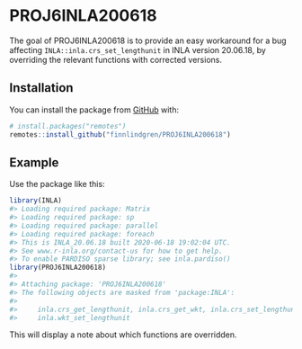 
<!-- README.md is generated from README.Rmd. Please edit that file -->

# PROJ6INLA200618

<!-- badges: start -->

<!-- badges: end -->

The goal of PROJ6INLA200618 is to provide an easy workaround for a bug
affecting `INLA::inla.crs_set_lengthunit` in INLA version 20.06.18, by
overriding the relevant functions with corrected versions.

## Installation

You can install the package from [GitHub](https://github.com/) with:

``` r
# install.packages("remotes")
remotes::install_github("finnlindgren/PROJ6INLA200618")
```

## Example

Use the package like this:

``` r
library(INLA)
#> Loading required package: Matrix
#> Loading required package: sp
#> Loading required package: parallel
#> Loading required package: foreach
#> This is INLA_20.06.18 built 2020-06-18 19:02:04 UTC.
#> See www.r-inla.org/contact-us for how to get help.
#> To enable PARDISO sparse library; see inla.pardiso()
library(PROJ6INLA200618)
#> 
#> Attaching package: 'PROJ6INLA200618'
#> The following objects are masked from 'package:INLA':
#> 
#>     inla.crs_get_lengthunit, inla.crs_get_wkt, inla.crs_set_lengthunit,
#>     inla.wkt_set_lengthunit
```

This will display a note about which functions are overridden.
